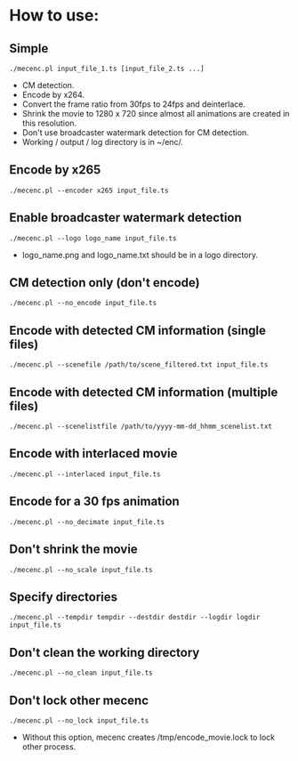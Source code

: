 # How to use:

## Simple
    ./mecenc.pl input_file_1.ts [input_file_2.ts ...]
* CM detection.
* Encode by x264.
* Convert the frame ratio from 30fps to 24fps and deinterlace.
* Shrink the movie to 1280 x 720 since almost all animations are created in this resolution.
* Don't use broadcaster watermark detection for CM detection.
* Working / output / log directory is in ~/enc/.

## Encode by x265
    ./mecenc.pl --encoder x265 input_file.ts

## Enable broadcaster watermark detection
    ./mecenc.pl --logo logo_name input_file.ts
* logo\_name.png and logo\_name.txt should be in a logo directory.

## CM detection only (don't encode)
    ./mecenc.pl --no_encode input_file.ts

## Encode with detected CM information (single files)
    ./mecenc.pl --scenefile /path/to/scene_filtered.txt input_file.ts

## Encode with detected CM information (multiple files)
    ./mecenc.pl --scenelistfile /path/to/yyyy-mm-dd_hhmm_scenelist.txt

## Encode with interlaced movie
    ./mecenc.pl --interlaced input_file.ts

## Encode for a 30 fps animation
    ./mecenc.pl --no_decimate input_file.ts

## Don't shrink the movie
    ./mecenc.pl --no_scale input_file.ts

## Specify directories
    ./mecenc.pl --tempdir tempdir --destdir destdir --logdir logdir input_file.ts

## Don't clean the working directory
    ./mecenc.pl --no_clean input_file.ts

## Don't lock other mecenc
    ./mecenc.pl --no_lock input_file.ts
* Without this option, mecenc creates /tmp/encode\_movie.lock to lock other process.
